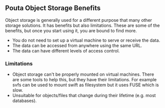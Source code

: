 ## Pouta Object Storage Benefits

Object storage  is generally  used for a  different purpose  that many
other storage solutions.  It has  benefits but also limitations. These
are some of the  benefits, but once you start using  it, you are bound
to find more.

-   You do  not need to set  up a virtual machine to  serve or receive
    the data.
-   The data can be accessed from anywhere using the same URL.
-   The data can have different levels of access control.

### Limitations

-   Object  storage   can't   be  properly   mounted  on   virtual
    machines. There are  some tools to help this, but  they have their
    limitations.   For example  svfs can  be  used to  mount swift  as
    filesystem but it uses FUSE which is slow.
-   Unsuitable for  objects/files that  change during  their lifetime
    (e.g.  most databases).
